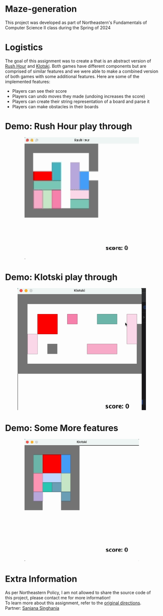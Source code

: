 # Maze-generation
This project was developed as part of Northeastern's Fundamentals of Computer Science II class during the Spring of 2024

# Logistics
The goal of this assignment was to create a that is an abstract version of [Rush Hour](https://www.thinkfun.com/rush-hour-online-play/) and [Klotski](https://josephpetitti.com/klotski). Both games have different components but are comprised of similar features and we were able to make a combined version of both games with some additional features. Here are some of the implemented features: 
* Players can see their score
* Players can undo moves they made (undoing increases the score)
* Players can create their string representation of a board and parse it
* Players can make obstacles in their boards
  
# Demo: Rush Hour play through
<p align="center">
  <img src="https://github.com/vivianzo/rush-hour-klotski/blob/main/rush-hour1.gif" height="400"/>
</p>

# Demo: Klotski play through
<p align="center">
  <img src="https://github.com/vivianzo/rush-hour-klotski/blob/main/klotski1.gif" height="400"/>
</p>

# Demo: Some More features
<p align="center">
  <img src="https://github.com/vivianzo/rush-hour-klotski/blob/main/klotski2.gif" height="400"/>
</p>

# Extra Information
As per Northeastern Policy, I am not allowed to share the source code of this project, please contact me for more information!  
To learn more about this assignment, refer to the [original directions](https://github.com/vivianzo/rush-hour-klotski/blob/main/rush-hour-instructions.pdf).  
Partner: [Sanjana Singhania](https://github.com/sanjana-singhania)

